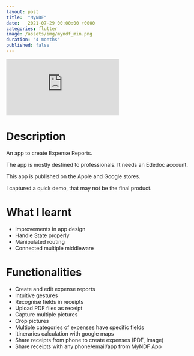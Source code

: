 ```yaml
---
layout: post
title:  "MyNDF"
date:   2021-07-29 00:00:00 +0000
categories: flutter
image: /assets/img/myndf_min.png
duration: "4 months"
published: false
---
```


<div class="video-container">
<iframe src="https://www.youtube.com/embed/KwW2jv2B54g" title="YouTube video player" frameborder="0" allow="accelerometer; autoplay; clipboard-write; encrypted-media; gyroscope; picture-in-picture" allowfullscreen></iframe>
</div>

# Description

An app to create Expense Reports.

The app is mostly destined to professionals. It needs an Ededoc account.

This app is published on the Apple and Google stores. 

I captured a quick demo, that may not be the final product.

# What I learnt 
* Improvements in app design
* Handle State properly 
* Manipulated routing
* Connected multiple middleware

# Functionalities
* Create and edit expense reports
* Intuitive gestures
* Recognise fields in receipts
* Upload PDF files as receipt
* Capture multiple pictures
* Crop pictures
* Multiple categories of expenses have specific fields 
* Itineraries calculation with google maps
* Share receipts from phone to create expenses (PDF, Image)
* Share receipts with any phone/email/app from MyNDF App
